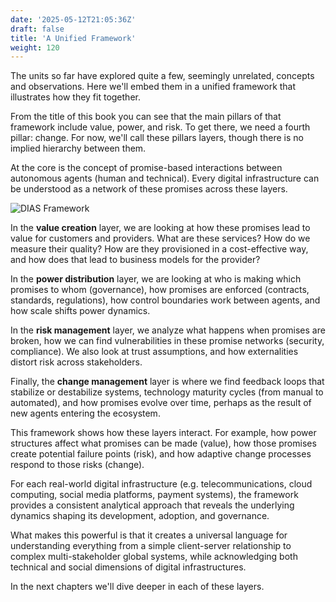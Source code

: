 ```yaml
---
date: '2025-05-12T21:05:36Z'
draft: false
title: 'A Unified Framework'
weight: 120
---
```


The units so far have explored quite a few, seemingly unrelated, concepts and observations.
Here we'll embed them in a unified framework that illustrates how they fit together.

From the title of this book you can see that the main pillars of that framework include value, power, and risk.
To get there, we need a fourth pillar: change.
For now, we'll call these pillars layers, though there is no implied hierarchy between them.

At the core is the concept of promise-based interactions between autonomous agents (human and technical).
Every digital infrastructure can be understood as a network of these promises across these layers.

![DIAS Framework](/deploy-images/dias-framework-simple-s.png)

In the **value creation** layer, we are looking at how these promises lead to value for customers and providers. What are these services? How do we measure their quality?
How are they provisioned in a cost-effective way, and how does that lead to business models for the provider?

In the **power distribution** layer, we are looking at who is making which promises to whom (governance), how promises are enforced (contracts, standards, regulations), how control boundaries work between agents, and how scale shifts power dynamics.

In the **risk management** layer, we analyze what happens when promises are broken, how we can find vulnerabilities in these promise networks (security, compliance). We also look at trust assumptions, and how externalities distort risk across stakeholders.

Finally, the **change management** layer is where we find feedback loops that stabilize or destabilize systems, technology maturity cycles (from manual to automated), and how promises evolve over time, perhaps as the result of new agents entering the ecosystem.

This framework shows how these layers interact. For example, how power structures affect what promises can be made (value), how those promises create potential failure points (risk), and how adaptive change processes respond to those risks (change).

For each real-world digital infrastructure (e.g. telecommunications, cloud computing, social media platforms, payment systems), the framework provides a consistent analytical approach that reveals the underlying dynamics shaping its development, adoption, and governance.

What makes this powerful is that it creates a universal language for understanding everything from a simple client-server relationship to complex multi-stakeholder global systems, while acknowledging both technical and social dimensions of digital infrastructures.

In the next chapters we'll dive deeper in each of these layers.
